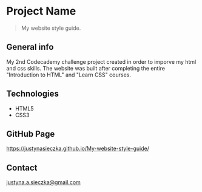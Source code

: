 # Project Name
> My website style guide.  

## General info
My 2nd Codecademy challenge project created in order to imporve my html and css skills. The website was built after completing the entire "Introduction to HTML" and "Learn CSS" courses.

## Technologies
* HTML5
* CSS3

## GitHub Page
https://justynasieczka.github.io/My-website-style-guide/

## Contact
justyna.a.sieczka@gmail.com

